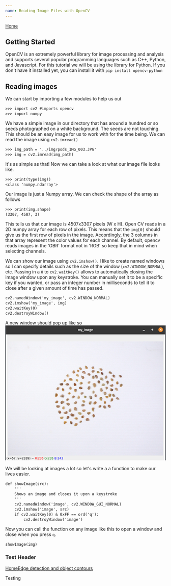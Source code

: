 ```yaml
---
name: Reading Image Files with OpenCV
---
```

<a href="./">Home</a>

## Getting Started

OpenCV is an extremely powerful library for image processing and analysis and supports several popular programming languages such as C++, Python, and Javascript. For this tutorial we will be using the library for Python. If you don't have it installed yet, you can install it with
`pip install opencv-python`

## Reading images
We can start by importing a few modules to help us out

```
>>> import cv2 #imports opencv
>>> import numpy
```

We have a simple image in our directory that has around a hundred or so seeds photographed on a white background. The seeds are not touching. This should be an easy image for us to work with for the time being. We can read the image using `cv2.imread()`

```
>>> img_path = '../img/pods_IMG_003.JPG'
>>> img = cv2.imread(img_path)
```

It's as simple as that! Now we can take a look at what our image file looks like.

```
>>> print(type(img))
<class 'numpy.ndarray'>
```

Our image is just a Numpy array. We can check the shape of the array as follows
```
>>> print(img.shape)
(3307, 4507, 3)
```

This tells us that our image is 4507x3307 pixels (W x H). Open CV reads in a 2D numpy array for each row of pixels. This means that the `img[0]` should give us the first row of pixels in the image. Accordingly, the 3 columns in that array represent the color values for each channel. By default, opencv reads images in the 'GBR' format not in 'RGB' so keep that in mind when selecting channels.

We can show our image using `cv2.imshow()`. I like to create named windows so I can specify details such as the size of the window (`cv2.WINDOW_NORMAL`), etc. Passing in a `0` to `cv2.waitKey()` allows to automatically closing the image window upon any keystroke. You can manually set it to be a specific key if you wanted, or pass an integer number in milliseconds to tell it to close after a given amount of time has passed.

```
cv2.namedWindow('my_image', cv2.WINDOW_NORMAL)
cv2.imshow('my_image', img)
cv2.waitKey(0)
cv2.destroyWindow()
```
A new window should pop up like so
<img src="img/my_image.png" style="max-width: 100%;" title="Showing image in OpenCV" alt="Showing images in OpenCV">

We will be looking at images a lot so let's write a a function to make our lives easier.
```
def showImage(src):
	'''
	Shows an image and closes it upon a keystroke
	'''
	cv2.namedWindow('image', cv2.WINDOW_GUI_NORMAL)
	cv2.imshow('image', src)
	if cv2.waitKey(0) & 0xFF == ord('q'):
		cv2.destroyWindow('image')

```

Now you can call the function on any image like this to open a window and close when you press `q`.
```
showImage(img)
```

### Test Header
<div>
	<a href="./" align="left">Home</a><a href="canny_contours" align="right">Edge detection and object contours</a>
</div>

Testing
